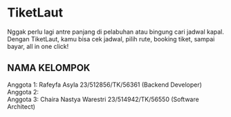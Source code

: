 # TiketLaut 
 Nggak perlu lagi antre panjang di pelabuhan atau bingung cari jadwal kapal. Dengan TiketLaut, kamu bisa cek jadwal, pilih rute, booking tiket, sampai bayar, all in one click!

## NAMA KELOMPOK  
Anggota 1: Rafeyfa Asyla 23/512856/TK/56361 (Backend Developer)
<br> Anggota 2: 
<br> Anggota 3: Chaira Nastya Warestri 23/514942/TK/56550 (Software Architect)
